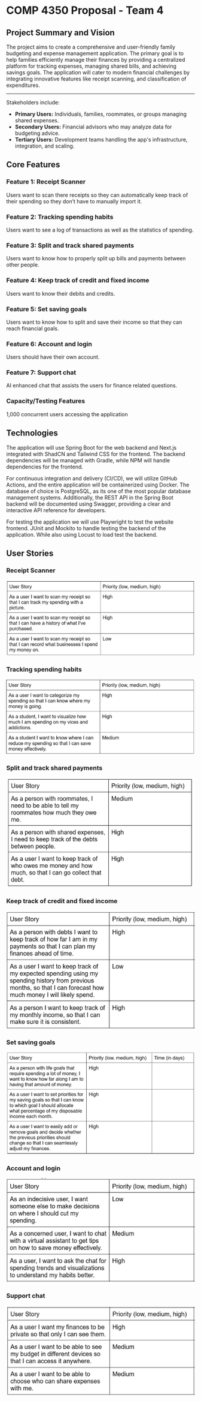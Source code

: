 # COMP 4350 Proposal - Team 4

## Project Summary and Vision

The project aims to create a comprehensive and user-friendly family budgeting and expense management application. The primary goal is to help families efficiently manage their finances by providing a centralized platform for tracking expenses, managing shared bills, and achieving savings goals. The application will cater to modern financial challenges by integrating innovative features like receipt scanning, and classification of expenditures.

---
Stakeholders include:

- **Primary Users:** Individuals, families, roommates, or groups managing shared expenses.
- **Secondary Users:** Financial advisors who may analyze data for budgeting advice.
- **Tertiary Users:** Development teams handling the app's infrastructure, integration, and scaling.

## Core Features

### Feature 1: Receipt Scanner

Users want to scan there receipts so they can automatically keep track of their spending so they don’t have to manually import it.

### Feature 2: Tracking spending habits

Users want to see a log of transactions as well as the statistics of spending.

### Feature 3: Split and track shared payments

Users want to know how to properly split up bills and payments between other people.

### Feature 4: Keep track of credit and fixed income

Users want to know their debits and credits.

### Feature 5: Set saving goals

Users want to know how to split and save their income so that they can reach financial goals.

### Feature 6: Account and login

Users should have their own account.

### Feature 7: Support chat

AI enhanced chat that assists the users for finance related questions.

### Capacity/Testing Features

1,000 concurrent users accessing the application

## Technologies

The application will use Spring Boot for the web backend and Next.js integrated with ShadCN and Tailwind CSS for the frontend. The backend dependencies will be managed with Gradle, while NPM will handle dependencies for the frontend.

For continuous integration and delivery (CI/CD), we will utilize GitHub Actions, and the entire application will be containerized using Docker. The database of choice is PostgreSQL, as its one of the most popular database management systems. Additionally, the REST API in the Spring Boot backend will be documented using Swagger, providing a clear and interactive API reference for developers.

For testing the application we will use Playwright to test the website frontend. JUnit and Mockito to handle testing the backend of the application. While also using Locust to load test the backend.

## User Stories

### Receipt Scanner

![Feature 1](./Documentation/UserStories/Feature1.png)

### Tracking spending habits

![Feature 2](./Documentation/UserStories/Feature2.png)

### Split and track shared payments

![Feature 3](./Documentation/UserStories/Feature3.png)

### Keep track of credit and fixed income

![Feature 4](./Documentation/UserStories/Feature4.png)

### Set saving goals

![Feature 5](./Documentation/UserStories/Feature5.png)

### Account and login

![Feature 6](./Documentation/UserStories/Feature6.png)

### Support chat

![Feature 7](./Documentation/UserStories/Feature7.png)

